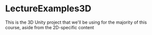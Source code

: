 # LectureExamples3D
This is the 3D Unity project that we'll be using for the majority of this course, aside from the 2D-specific content
